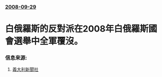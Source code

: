 ### [2008-09-29](/news/2008/09/29/index.md)

##### 
# 白俄羅斯的反對派在2008年白俄羅斯國會選舉中全軍覆沒。




### 信息来源:

1. [義大利新聞社](https://web.archive.org/web/20081015044115/http://www.agi.it/world/news/200809291210-pol-ren0026-art.html)
